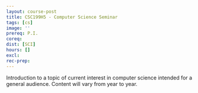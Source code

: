 ```yaml
---
layout: course-post
title: CSC199H5 - Computer Science Seminar
tags: [cs]
image: ''
prereq: P.I.
coreq: 
dist: [SCI]
hours: []
excl: 
rec-prep: 
---
```


Introduction to a topic of current interest in computer science intended for a general audience. Content will vary from year to year.
